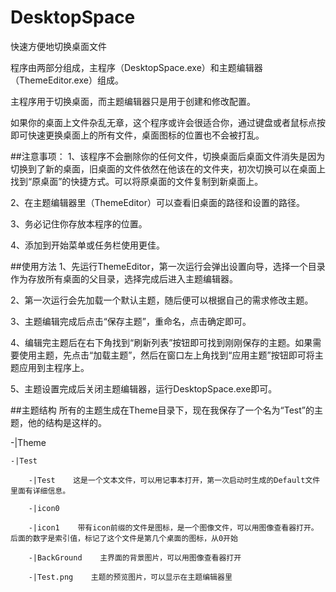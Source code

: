 # DesktopSpace
快速方便地切换桌面文件

程序由两部分组成，主程序（DesktopSpace.exe）和主题编辑器（ThemeEditor.exe）组成。

主程序用于切换桌面，而主题编辑器只是用于创建和修改配置。

如果你的桌面上文件杂乱无章，这个程序或许会很适合你，通过键盘或者鼠标点按即可快速更换桌面上的所有文件，桌面图标的位置也不会被打乱。

##注意事项：
1、该程序不会删除你的任何文件，切换桌面后桌面文件消失是因为切换到了新的桌面，旧桌面的文件依然在他该在的文件夹，初次切换可以在桌面上找到“原桌面”的快捷方式。可以将原桌面的文件复制到新桌面上。

2、在主题编辑器里（ThemeEditor）可以查看旧桌面的路径和设置的路径。

3、务必记住你存放本程序的位置。

4、添加到开始菜单或任务栏使用更佳。

##使用方法
1、先运行ThemeEditor，第一次运行会弹出设置向导，选择一个目录作为存放所有桌面的父目录，选择完成后进入主题编辑器。

2、第一次运行会先加载一个默认主题，随后便可以根据自己的需求修改主题。

3、主题编辑完成后点击“保存主题”，重命名，点击确定即可。

4、编辑完主题后在右下角找到“刷新列表”按钮即可找到刚刚保存的主题。如果需要使用主题，先点击“加载主题”，然后在窗口左上角找到“应用主题”按钮即可将主题应用到主程序上。

5、主题设置完成后关闭主题编辑器，运行DesktopSpace.exe即可。

##主题结构
所有的主题生成在Theme目录下，现在我保存了一个名为“Test”的主题，他的结构是这样的。

-|Theme

    -|Test
    
        -|Test    这是一个文本文件，可以用记事本打开，第一次启动时生成的Default文件里面有详细信息。
        
        -|icon0
        
        -|icon1    带有icon前缀的文件是图标，是一个图像文件，可以用图像查看器打开。后面的数字是索引值，标记了这个文件是第几个桌面的图标，从0开始
        
        -|BackGround    主界面的背景图片，可以用图像查看器打开
        
        -|Test.png    主题的预览图片，可以显示在主题编辑器里
        
        
